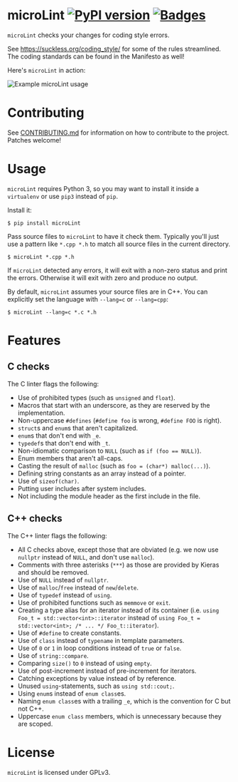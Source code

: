 # microLint [![PyPI version](https://img.shields.io/pypi/v/microLint.svg)](https://pypi.python.org/pypi/microLint) [![Badges](https://badginator.herokuapp.com/arxanas/microLint.svg)](https://github.com/defunctzombie/badginator)

`microLint` checks your changes for coding style errors.

See https://suckless.org/coding_style/ for some of the rules streamlined. The coding standards
can be found in the Manifesto as well!

Here's `microLint` in action:

![Example microLint usage](media/example.png)

# Contributing

See [CONTRIBUTING.md](CONTRIBUTING.md) for information on how to contribute to
the project. Patches welcome!

# Usage

`microLint` requires Python 3, so you may want to install it inside a `virtualenv`
or use `pip3` instead of `pip`.

Install it:

    $ pip install microLint

Pass source files to `microLint` to have it check them. Typically you'll just use
a pattern like `*.cpp *.h` to match all source files in the current directory.

    $ microLint *.cpp *.h

If `microLint` detected any errors, it will exit with a non-zero status and print
the errors. Otherwise it will exit with zero and produce no output.

By default, `microLint` assumes your source files are in C++. You can explicitly
set the language with `--lang=c` or `--lang=cpp`:

    $ microLint --lang=c *.c *.h

# Features

## C checks

The C linter flags the following:

  * Use of prohibited types (such as `unsigned` and `float`).
  * Macros that start with an underscore, as they are reserved by the
	implementation.
  * Non-uppercase `#defines` (`#define foo` is wrong, `#define FOO` is right).
  * `struct`s and `enum`s that aren't capitalized.
  * `enum`s that don't end with `_e`.
  * `typedef`s that don't end with `_t`.
  * Non-idiomatic comparison to `NULL` (such as `if (foo == NULL)`).
  * Enum members that aren't all-caps.
  * Casting the result of `malloc` (such as `foo = (char*) malloc(...)`).
  * Defining string constants as an array instead of a pointer.
  * Use of `sizeof(char)`.
  * Putting user includes after system includes.
  * Not including the module header as the first include in the file.

## C++ checks

The C++ linter flags the following:

  * All C checks above, except those that are obviated (e.g. we now use
	`nullptr` instead of `NULL`, and don't use `malloc`).
  * Comments with three asterisks (`***`) as those are provided by Kieras and
	should be removed.
  * Use of `NULL` instead of `nullptr`.
  * Use of `malloc`/`free` instead of `new`/`delete`.
  * Use of `typedef` instead of `using`.
  * Use of prohibited functions such as `memmove` or `exit`.
  * Creating a type alias for an iterator instead of its container (i.e. `using
	Foo_t = std::vector<int>::iterator` instead of `using Foo_t =
std::vector<int>; /* ... */ Foo_t::iterator`).
  * Use of `#define` to create constants.
  * Use of `class` instead of `typename` in template parameters.
  * Use of `0` or `1` in loop conditions instead of `true` or `false`.
  * Use of `string::compare`.
  * Comparing `size()` to `0` instead of using `empty`.
  * Use of post-increment instead of pre-increment for iterators.
  * Catching exceptions by value instead of by reference.
  * Unused `using`-statements, such as `using std::cout;`.
  * Using `enum`s instead of `enum class`es.
  * Naming `enum class`es with a trailing `_e`, which is the convention for C but not C++.
  * Uppercase `enum class` members, which is unnecessary because they are scoped.

# License

`microLint` is licensed under GPLv3.